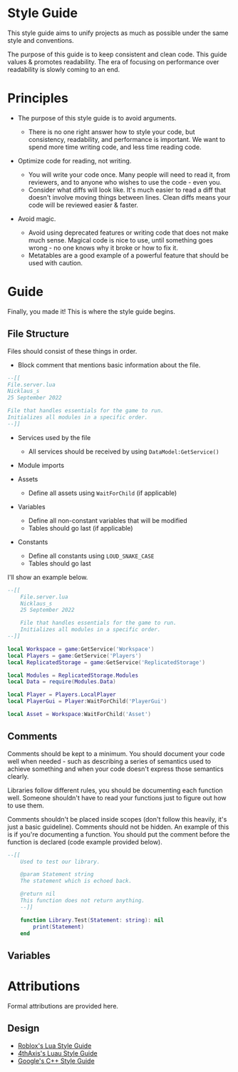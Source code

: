 # Style Guide
This style guide aims to unify projects as much as possible under the same style and conventions.

The purpose of this guide is to keep consistent and clean code. This guide values & promotes readability. The era of focusing on performance over readability is slowly coming to an end.

# Principles
* The purpose of this style guide is to avoid arguments.
	* There is no one right answer how to style your code, but consistency, readability, and performance is important. We want to spend more time writing code, and less time reading code.

* Optimize code for reading, not writing.
	* You will write your code once. Many people will need to read it, from reviewers, and to anyone who wishes to use the code - even you.
	* Consider what diffs will look like. It's much easier to read a diff that doesn't involve moving things between lines. Clean diffs means your code will be reviewed easier & faster.

* Avoid magic.
	* Avoid using deprecated features or writing code that does not make much sense. Magical code is nice to use, until something goes wrong - no one knows why it broke or how to fix it.
	* Metatables are a good example of a powerful feature that should be used with caution.

# Guide
Finally, you made it! This is where the style guide begins.

## File Structure
Files should consist of these things in order.

* Block comment that mentions basic information about the file.
```lua
--[[
File.server.lua
Nicklaus_s
25 September 2022

File that handles essentials for the game to run.
Initializes all modules in a specific order.
--]]
```

* Services used by the file
  * All services should be received by using `DataModel:GetService()`

* Module imports

* Assets
  * Define all assets using `WaitForChild` (if applicable)

* Variables
  * Define all non-constant variables that will be modified
  * Tables should go last (if applicable)

* Constants
  * Define all constants using `LOUD_SNAKE_CASE`
  * Tables should go last

I'll show an example below.

```lua
--[[
	File.server.lua
	Nicklaus_s
	25 September 2022

	File that handles essentials for the game to run.
	Initializes all modules in a specific order.
--]]

local Workspace = game:GetService('Workspace')
local Players = game:GetService('Players')
local ReplicatedStorage = game:GetService('ReplicatedStorage')

local Modules = ReplicatedStorage.Modules
local Data = require(Modules.Data)

local Player = Players.LocalPlayer
local PlayerGui = Player:WaitForChild('PlayerGui')

local Asset = Workspace:WaitForChild('Asset')
```

## Comments
Comments should be kept to a minimum. You should document your code well when needed - such as describing a series of semantics used to achieve something and when your code doesn't express those semantics clearly.

Libraries follow different rules, you should be documenting each function well. Someone shouldn't have to read your functions just to figure out how to use them.

Comments shouldn't be placed inside scopes (don't follow this heavily, it's just a basic guideline). Comments should not be hidden. An example of this is if you're documenting a function. You should put the comment before the function is declared (code example provided below).

```lua
--[[
	Used to test our library.

	@param Statement string
	The statement which is echoed back.

	@return nil
	This function does not return anything.
	--]]

	function Library.Test(Statement: string): nil
		print(Statement)
	end
```

## Variables

# Attributions
Formal attributions are provided here.

## Design
* [Roblox's Lua Style Guide](https://roblox.github.io/lua-style-guide/)
* [4thAxis's Luau Style Guide](https://hackmd.io/@4thAxis/4thAxis-Luau-Style-Guide)
* [Google's C++ Style Guide](https://google.github.io/styleguide/cppguide.html)
